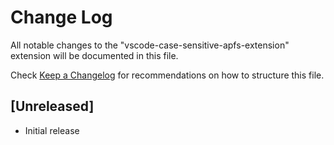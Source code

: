 # Change Log

All notable changes to the "vscode-case-sensitive-apfs-extension" extension will be documented in this file.

Check [Keep a Changelog](http://keepachangelog.com/) for recommendations on how to structure this file.

## [Unreleased]

- Initial release
